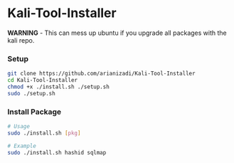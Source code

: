 # Kali-Tool-Installer

**WARNING** - This can mess up ubuntu if you upgrade all packages with the kali repo.

### Setup

```bash
git clone https://github.com/arianizadi/Kali-Tool-Installer
cd Kali-Tool-Installer
chmod +x ./install.sh ./setup.sh
sudo ./setup.sh
```
### Install Package

```bash
# Usage
sudo ./install.sh [pkg]

# Example
sudo ./install.sh hashid sqlmap
```
